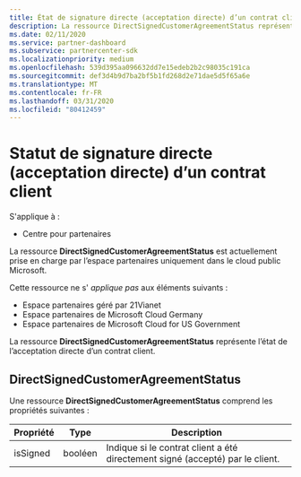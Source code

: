 ```yaml
---
title: État de signature directe (acceptation directe) d’un contrat client.
description: La ressource DirectSignedCustomerAgreementStatus représente l’état de la signature directe (acceptation directe) d’un contrat client.
ms.date: 02/11/2020
ms.service: partner-dashboard
ms.subservice: partnercenter-sdk
ms.localizationpriority: medium
ms.openlocfilehash: 539d395aa096632dd7e15edeb2b2c98035c191ca
ms.sourcegitcommit: def3d4b9d7ba2bf5b1fd268d2e71dae5d5f65a6e
ms.translationtype: MT
ms.contentlocale: fr-FR
ms.lasthandoff: 03/31/2020
ms.locfileid: "80412459"
---
```

# <a name="direct-signing-direct-acceptance-status-of-a-customer-agreement"></a>Statut de signature directe (acceptation directe) d’un contrat client

S'applique à :

- Centre pour partenaires

La ressource **DirectSignedCustomerAgreementStatus** est actuellement prise en charge par l’espace partenaires uniquement dans le cloud public Microsoft.

Cette ressource ne s' *applique pas* aux éléments suivants :

- Espace partenaires géré par 21Vianet
- Espace partenaires de Microsoft Cloud Germany
- Espace partenaires de Microsoft Cloud for US Government

La ressource **DirectSignedCustomerAgreementStatus** représente l’état de l’acceptation directe d’un contrat client.

## <a name="directsignedcustomeragreementstatus"></a>DirectSignedCustomerAgreementStatus

Une ressource **DirectSignedCustomerAgreementStatus** comprend les propriétés suivantes :

| Propriété       | Type   | Description                                                                                               |
|----------------|--------|-----------------------------------------------------------------------------------------------------------|
| isSigned | booléen | Indique si le contrat client a été directement signé (accepté) par le client. |
